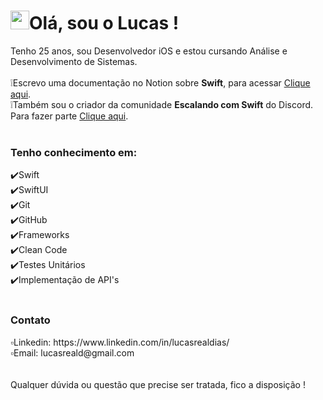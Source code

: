 
<h1 align="left"><img src="https://raw.githubusercontent.com/kaueMarques/kaueMarques/master/hi.gif" height="30px">Olá, sou o <strong>Lucas</strong> !</h1>
Tenho 25 anos, sou Desenvolvedor iOS e estou cursando Análise e Desenvolvimento de Sistemas.<br><br>
❕Escrevo uma documentação no Notion sobre <strong>Swift</strong>, para acessar <a href="https://lucasreald.notion.site/lucasreald/Guia-Swift-820bffbbb32c4f5ca658e3ab725c12d1" target="_blank">Clique aqui</a>.<br>
❕Também sou o criador da comunidade <strong>Escalando com Swift</strong> do Discord. Para fazer parte <a href="https://discord.gg/aQyPJ5Uehj" target="_blank">Clique aqui</a>.<br><br>

<h3>Tenho conhecimento em:</h3>
 ✔️Swift<br>
 ✔️SwiftUI<br>
 ✔️Git<br>
 ✔️GitHub<br>
 ✔️Frameworks<br>
 ✔️Clean Code<br>
 ✔️Testes Unitários<br>
 ✔️Implementação de API's<br>
<br>
<h3>Contato</h3>
▫️Linkedin: https://www.linkedin.com/in/lucasrealdias/<br>
▫️Email: lucasreald@gmail.com
<br><br><br>
Qualquer dúvida ou questão que precise ser tratada, fico a disposição !
